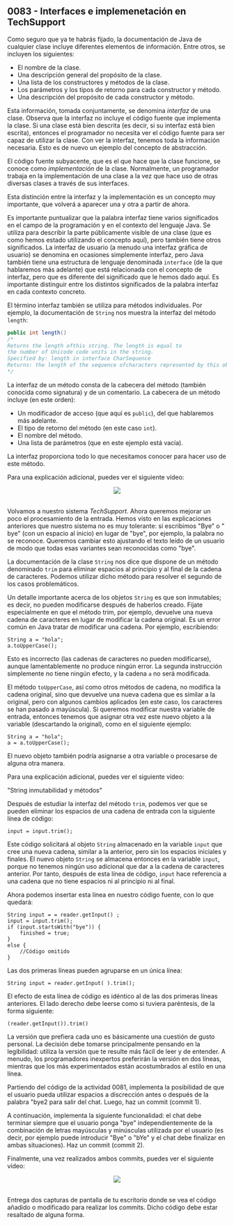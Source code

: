 ## 0083 - Interfaces e implemenetación en TechSupport

Como seguro que ya te habrás fijado, la documentación de Java de cualquier clase incluye diferentes elementos de información. Entre otros, se incluyen los siguientes:

- El nombre de la clase.
- Una descripción general del propósito de la clase.
- Una lista de los constructores y métodos de la clase.
- Los parámetros y los tipos de retorno para cada constructor y método.
- Una descripción del propósito de cada constructor y método.

Esta información, tomada conjuntamente, se denomina *interfaz* de una clase. Observa que la interfaz no incluye el código fuente que implementa la clase. Si una clase está bien descrita (es decir, si su interfaz está bien escrita), entonces el programador no necesita ver el código fuente para ser capaz de utilizar la clase. Con ver la interfaz, tenemos toda la información necesaria. Esto es de nuevo un ejemplo del concepto de abstracción.

El código fuente subyacente, que es el que hace que la clase funcione, se conoce como *implementación* de la clase. Normalmente, un programador trabaja en la implementación de una clase a la vez que hace uso de otras diversas clases a través de sus interfaces.

Esta distinción entre la interfaz y la implementación es un concepto muy importante, que volverá a aparecer una y otra a partir de ahora.

Es importante puntualizar que la palabra interfaz tiene varios significados en el campo de la programación y en el contexto del lenguaje Java. Se utiliza para describir la parte públicamente visible de una clase (que es como hemos estado utilizando el concepto aquí), pero también tiene otros significados. La interfaz de usuario (a menudo una interfaz gráfica de usuario) se denomina en ocasiones simplemente interfaz, pero Java
también tiene una estructura de lenguaje denominada `interface` (de la que hablaremos más adelante) que está relacionada con el concepto de interfaz, pero que es diferente del significado que le hemos dado aquí. Es importante distinguir entre los distintos significados de la palabra interfaz en cada contexto concreto.

El término interfaz también se utiliza para métodos individuales. Por ejemplo, la documentación de `String` nos muestra la interfaz del método `length`:

```java
public int length()
/*
Returns the length ofthis string. The length is equal to 
the number of Unicode code units in the string.
Specified by: length in interface CharSequence
Returns: the length of the sequence ofcharacters represented by this object.
*/
```

La interfaz de un método consta de la cabecera del método (también conocida como signatura) y de un comentario. La cabecera de un método incluye (en este orden):

- Un modificador de acceso (que aquí es `public`), del que hablaremos más adelante.
- El tipo de retorno del método (en este caso `int`).
- El nombre del método.
- Una lista de parámetros (que en este ejemplo está vacía).

La interfaz proporciona todo lo que necesitamos conocer para hacer uso de este método.

Para una explicación adicional, puedes ver el siguiente  vídeo:

<div align="center">
<a href="https://youtu.be/fGWWeN10FvM"><img src="https://img.youtube.com/vi/fGWWeN10FvM/0.jpg" ></a>
</div>
<br>

Volvamos a nuestro sistema *TechSupport*. Ahora queremos mejorar un poco el procesamiento de la entrada. Hemos visto en las explicaciones anteriores que nuestro sistema no es muy tolerante: si escribimos "Bye" o " bye" (con un espacio al inicio) en lugar de "bye", por ejemplo, la palabra no se reconoce. Queremos cambiar esto ajustando el texto leído de un usuario de modo que todas esas variantes sean reconocidas como "bye".

La documentación de la clase `String` nos dice que dispone de un método denominado `trim` para eliminar espacios al principio y al final de la cadena de caracteres. Podemos utilizar dicho método para resolver el segundo de los casos problemáticos.

Un detalle importante acerca de los objetos `String` es que son inmutables; es decir, no pueden modificarse después de haberlos creado. Fíjate especialmente en que el método trim, por ejemplo, devuelve una nueva cadena de caracteres en lugar de modificar la cadena original. Es un error común en Java tratar de modificar una cadena. Por ejemplo, escribiendo:

    String a = "hola";
    a.toUpperCase();

Esto es incorrecto (las cadenas de caracteres no pueden modificarse), aunque lamentablemente no produce ningún error. La segunda instrucción simplemente no tiene ningún efecto, y la cadena `a` no será modificada.

El método `toUpperCase`, así como otros métodos de cadena, no modifica la cadena original, sino que devuelve una nueva cadena que es similar a la original, pero con algunos cambios aplicados (en este caso, los caracteres se han pasado a mayúscula). Si queremos modificar nuestra variable de entrada, entonces tenemos que asignar otra vez este nuevo objeto a la variable (descartando la original), como en el siguiente ejemplo:

    String a = "hola";
    a = a.toUpperCase();

El nuevo objeto también podría asignarse a otra variable o procesarse de alguna otra manera.

Para una explicación adicional, puedes ver el siguiente vídeo:

"String inmutabilidad y métodos"

Después de estudiar la interfaz del método `trim`, podemos ver que se pueden eliminar los espacios de una cadena de entrada con la siguiente línea de código:

    input = input.trim();

Este código solicitará al objeto `String` almacenado en la variable `input` que cree una nueva cadena, similar a la anterior, pero sin los espacios iniciales y finales. El nuevo objeto `String` se almacena entonces en la variable `input`, porque no tenemos ningún uso adicional que dar a la cadena de caracteres anterior. Por tanto, después de esta línea de código, `input` hace referencia a una cadena que no tiene espacios ni al principio ni al final.

Ahora podemos insertar esta línea en nuestro código fuente, con lo que quedará:

    String input = = reader.getInput() ;
    input = input.trim();
    if (input.startsWith("bye")) {
    	finished = true;
    }
    else {
    	//Código omitido
    }

Las dos primeras líneas pueden agruparse en un única línea:

    String input = reader.getInput( ).trim();

El efecto de esta línea de código es idéntico al de las dos primeras líneas anteriores. El lado derecho debe leerse como si tuviera paréntesis, de la forma siguiente:

    (reader.getInput()).trim()

La versión que prefiera cada uno es básicamente una cuestión de gusto personal. La decisión debe tomarse principalmente pensando en la legibilidad: utiliza la versión que te resulte más fácil de leer y de entender. A menudo, los programadores inexpertos preferirán la versión en dos líneas, mientras que los más experimentados están acostumbrados al estilo en una línea.

Partiendo del código de la actividad 0081, implementa la posibilidad de que el usuario pueda utilizar espacios a discrección antes o después de la palabra "bye2 para salir del chat. Luego, haz un commit (commit 1).

A continuación, implementa la siguiente funcionalidad: el chat debe terminar siempre que el usuario ponga "bye" independientemente de la combinación de letras mayúsculas y minúsculas utilizada por el usuario (es decir, por  ejemplo puede introducir "Bye" o "bYe" y el chat debe finalizar en ambas situaciones). Haz un commit (commit 2).

Finalmente, una vez realizados ambos commits, puedes ver el siguiente vídeo:

<div align="center">
<a href="https://youtu.be/JZ55r3zTDd4"><img src="https://img.youtube.com/vi/JZ55r3zTDd4/0.jpg" ></a>
</div>
<br>

Entrega dos capturas de pantalla de tu escritorio donde se vea el código añadido o modificado para realizar los commits. Dicho código debe estar resaltado de alguna forma.
